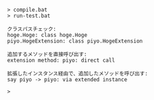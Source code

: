 
    > compile.bat
    > run-test.bat

    クラスパスチェック:
    hoge.Hoge: class hoge.Hoge
    piyo.HogeExtension: class piyo.HogeExtension

    追加するメソッドを直接呼び出す:
    extension method: piyo: direct call

    拡張したインスタンス経由で、追加したメソッドを呼び出す:
    say piyo -> piyo: via extended instance

    > 

